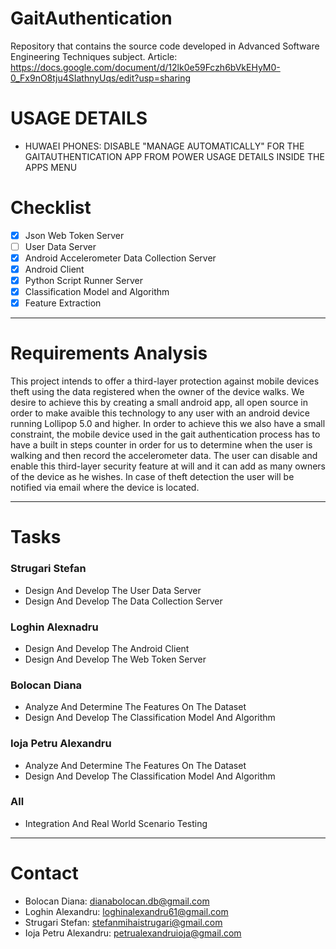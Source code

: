 # GaitAuthentication
Repository that contains the source code developed in Advanced Software Engineering Techniques subject. Article: https://docs.google.com/document/d/12lk0e59Fczh6bVkEHyM0-0_Fx9nO8tju4SIathnyUqs/edit?usp=sharing
# USAGE DETAILS
- HUWAEI PHONES: DISABLE "MANAGE AUTOMATICALLY" FOR THE GAITAUTHENTICATION APP FROM POWER USAGE DETAILS INSIDE THE APPS MENU
# Checklist
- [x] Json Web Token Server
- [ ] User Data Server
- [x] Android Accelerometer Data Collection Server
- [x] Android Client
- [x] Python Script Runner Server
- [x] Classification Model and Algorithm
- [x] Feature Extraction
***
# Requirements Analysis
This project intends to offer a third-layer protection against mobile devices theft using the data registered when the owner of the device walks. We desire to achieve this by creating a small android app, all open source in order to make avaible this technology to any user with an android device running Lollipop 5.0 and higher.
In order to achieve this we also have a small constraint, the mobile device used in the gait authentication process has to have a built in steps counter in order for us to determine when the user is walking and then record the accelerometer data.
The user can disable and enable this third-layer security feature at will and it can add as many owners of the device as he wishes.
In case of theft detection the user will be notified via email where the device is located.
***
# Tasks
### Strugari Stefan
- Design And Develop The User Data Server
- Design And Develop The Data Collection Server

### Loghin Alexnadru
- Design And Develop The Android Client
- Design And Develop The Web Token Server

### Bolocan Diana
- Analyze And Determine The Features On The Dataset
- Design And Develop The Classification Model And Algorithm

### Ioja Petru Alexandru
- Analyze And Determine The Features On The Dataset
- Design And Develop The Classification Model And Algorithm

### All
- Integration And Real World Scenario Testing
***
# Contact
- Bolocan Diana: <dianabolocan.db@gmail.com>
- Loghin Alexandru: <loghinalexandru61@gmail.com>
- Strugari Stefan: <stefanmihaistrugari@gmail.com>
- Ioja Petru Alexandru: <petrualexandruioja@gmail.com>
